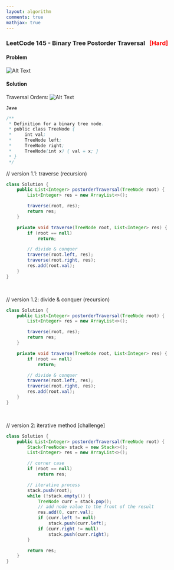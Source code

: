 ```yaml
---
layout: algorithm
comments: true
mathjax: true
---
```


### LeetCode 145 - Binary Tree Postorder Traversal &nbsp; <span style="color:red;">[Hard]</span>

#### Problem

![Alt Text]({{site.baseurl}}/algorithms/leetcode/images/leetcode145.png)

#### Solution

Traversal Orders:
![Alt Text]({{site.baseurl}}/algorithms/leetcode/images/traversal_orders.png)

**`Java`**

```java
/**
 * Definition for a binary tree node.
 * public class TreeNode {
 *     int val;
 *     TreeNode left;
 *     TreeNode right;
 *     TreeNode(int x) { val = x; }
 * }
 */
 ```

 // version 1.1: traverse (recursion)
 ```java
 class Solution {
     public List<Integer> postorderTraversal(TreeNode root) {
         List<Integer> res = new ArrayList<>();

         traverse(root, res);
         return res;
     }

     private void traverse(TreeNode root, List<Integer> res) {
         if (root == null)
             return;

         // divide & conquer
         traverse(root.left, res);
         traverse(root.right, res);
         res.add(root.val);
     }
 }
 ```

<br>

 // version 1.2: divide & conquer (recursion)
 ```java
 class Solution {
     public List<Integer> postorderTraversal(TreeNode root) {
         List<Integer> res = new ArrayList<>();

         traverse(root, res);
         return res;
     }

     private void traverse(TreeNode root, List<Integer> res) {
         if (root == null)
             return;

         // divide & conquer
         traverse(root.left, res);
         traverse(root.right, res);
         res.add(root.val);
     }
 }
 ```

 <br>

 // version 2: iterative method [challenge]
 ```java
 class Solution {
     public List<Integer> postorderTraversal(TreeNode root) {
         Stack<TreeNode> stack = new Stack<>();
         List<Integer> res = new ArrayList<>();

         // corner case
         if (root == null)
             return res;

         // iterative process
         stack.push(root);
         while (!stack.empty()) {
             TreeNode curr = stack.pop();
             // add node value to the front of the result
             res.add(0, curr.val);
             if (curr.left != null)
                 stack.push(curr.left);
             if (curr.right != null)
                 stack.push(curr.right);
         }

         return res;
     }
 }
 ```

<br><br>
